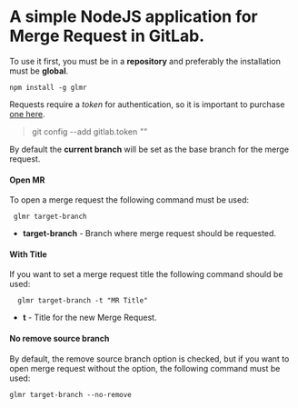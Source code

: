 
# A simple NodeJS application for Merge Request in GitLab.  
  To use it first, you must be in a **repository** and preferably the installation must be **global**.

    npm install -g glmr
  
Requests require a *token* for authentication, so it is important to purchase [one here](https://docs.gitlab.com/ee/user/profile/personal_access_tokens.html#creating-a-personal-access-token).  
  
>git config --add gitlab.token *"<GITLAB-ACCESS-TOKEN>"*

By default the **current branch** will be set as the base branch for the merge request.

#### Open MR
To open a merge request the following command must be used:  

     glmr target-branch

 - **target-branch** - Branch where merge request should be requested.
#### With Title
If you want to set a merge request title the following command should be used:  

      glmr target-branch -t "MR Title"
 - **t** - Title for the new Merge Request.
#### No remove source branch
By default, the remove source branch option is checked, but if you want to open merge request without the option, the following command must be used:

    glmr target-branch --no-remove
